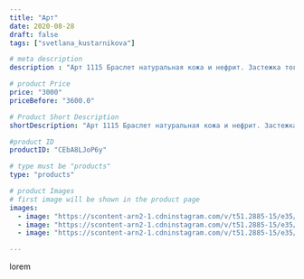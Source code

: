 ```yaml
---
title: "Арт"
date: 2020-08-28
draft: false
tags: ["svetlana_kustarnikova"]

# meta description
description : "Арт 1115 Браслет натуральная кожа и нефрит. Застежка тогл."

# product Price
price: "3000"
priceBefore: "3600.0"

# Product Short Description
shortDescription: "Арт 1115 Браслет натуральная кожа и нефрит. Застежка тогл."

#product ID
productID: "CEbA8LJoP6y"

# type must be "products"
type: "products"

# product Images
# first image will be shown in the product page
images:
  - image: "https://scontent-arn2-1.cdninstagram.com/v/t51.2885-15/e35/118410291_671030463618739_2757558245028605567_n.jpg?_nc_ht=scontent-arn2-1.cdninstagram.com&_nc_cat=107&_nc_ohc=Kn5_LWktk5kAX9WddWu&se=7&tp=1&oh=c241682c908dc7da9e8270521d4c9811&oe=60612FAF&ig_cache_key=MjM4NTUwNDU1NTU1MDAxMDg3Nw%3D%3D.2"
  - image: "https://scontent-arn2-1.cdninstagram.com/v/t51.2885-15/e35/118256381_3331419810234655_1613845438994331283_n.jpg?_nc_ht=scontent-arn2-1.cdninstagram.com&_nc_cat=107&_nc_ohc=v_Q764ZIEW0AX9EnB2v&se=7&tp=1&oh=ae93ee30f436a3352aac19c5833382b2&oe=6060DA7A&ig_cache_key=MjM4NTUwNDU1NTUzMzIzODg5MA%3D%3D.2"
  - image: "https://scontent-arn2-1.cdninstagram.com/v/t51.2885-15/e35/118651175_171035917833727_7333652476497852409_n.jpg?_nc_ht=scontent-arn2-1.cdninstagram.com&_nc_cat=107&_nc_ohc=g025TtUDSZUAX8dbLlG&se=8&tp=1&oh=28eeb6d5e54c1a16daf1c092a61bbd63&oe=60618E42&ig_cache_key=MjM4NTUwNDU1NTU1ODM2MTkwMA%3D%3D.2"

---
```

lorem
